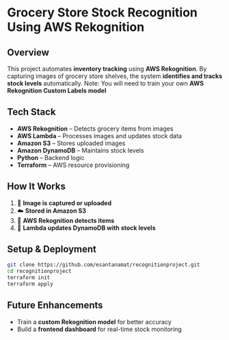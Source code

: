 ﻿# Grocery Store Stock Recognition Using AWS Rekognition

## Overview

This project automates **inventory tracking** using **AWS Rekognition**. By capturing images of grocery store shelves, the system **identifies and tracks stock levels** automatically.
Note: You will need to train your own **AWS Rekognition Custom Labels model**

## Tech Stack

- **AWS Rekognition** – Detects grocery items from images
- **AWS Lambda** – Processes images and updates stock data
- **Amazon S3** – Stores uploaded images
- **Amazon DynamoDB** – Maintains stock levels
- **Python** – Backend logic
- **Terraform** – AWS resource provisioning

## How It Works

1. 📸 **Image is captured or uploaded**
2. ☁️ **Stored in Amazon S3**
3. 🧠 **AWS Rekognition detects items**
4. 🔄 **Lambda updates DynamoDB with stock levels**

## Setup & Deployment

```sh
git clone https://github.com/esantanamat/recognitionproject.git
cd recognitionproject
terraform init
terraform apply

```

## Future Enhancements

- Train a **custom Rekognition model** for better accuracy
- Build a **frontend dashboard** for real-time stock monitoring

